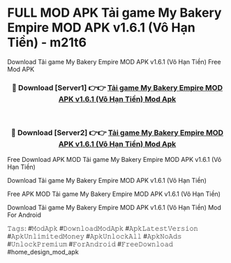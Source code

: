 # FULL MOD APK Tải game My Bakery Empire MOD APK v1.6.1 (Vô Hạn Tiền) - m21t6
Download Tải game My Bakery Empire MOD APK v1.6.1 (Vô Hạn Tiền) Free Mod APK

<div align="center">
<h3>🔴 Download [Server1] 👉👉 <a href="https://apk-comot.site?title=Tải_game_My_Bakery_Empire_MOD_APK_v1.6.1_(Vô_Hạn_Tiền)">Tải game My Bakery Empire MOD APK v1.6.1 (Vô Hạn Tiền) Mod Apk</a></h3><br>

<h3>🔴 Download [Server2] 👉👉 <a href="https://apk-comot.site?title=Tải_game_My_Bakery_Empire_MOD_APK_v1.6.1_(Vô_Hạn_Tiền)">Tải game My Bakery Empire MOD APK v1.6.1 (Vô Hạn Tiền) Mod Apk</a></h3>
</div>


Free Download APK MOD Tải game My Bakery Empire MOD APK v1.6.1 (Vô Hạn Tiền)

Download Tải game My Bakery Empire MOD APK v1.6.1 (Vô Hạn Tiền) 

Free APK MOD Tải game My Bakery Empire MOD APK v1.6.1 (Vô Hạn Tiền) 

Download Tải game My Bakery Empire MOD APK v1.6.1 (Vô Hạn Tiền) Mod For Android

𝚃𝚊𝚐𝚜: #𝙼𝚘𝚍𝙰𝚙𝚔 #𝙳𝚘𝚠𝚗𝚕𝚘𝚊𝚍𝙼𝚘𝚍𝙰𝚙𝚔 #𝙰𝚙𝚔𝙻𝚊𝚝𝚎𝚜𝚝𝚅𝚎𝚛𝚜𝚒𝚘𝚗 #𝙰𝚙𝚔𝚄𝚗𝚕𝚒𝚖𝚒𝚝𝚎𝚍𝙼𝚘𝚗𝚎𝚢 #𝙰𝚙𝚔𝚄𝚗𝚕𝚘𝚌𝚔𝙰𝚕𝚕 #𝙰𝚙𝚔𝙽𝚘𝙰𝚍𝚜 #𝚄𝚗𝚕𝚘𝚌𝚔𝙿𝚛𝚎𝚖𝚒𝚞𝚖 #𝙵𝚘𝚛𝙰𝚗𝚍𝚛𝚘𝚒𝚍 #𝙵𝚛𝚎𝚎𝙳𝚘𝚠𝚗𝚕𝚘𝚊𝚍 #home_design_mod_apk
